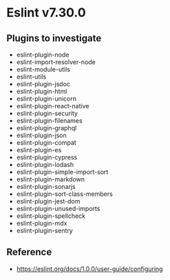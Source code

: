 # Eslint v7.30.0

## Plugins to investigate

- eslint-plugin-node
- eslint-import-resolver-node
- eslint-module-utils
- eslint-utils
- eslint-plugin-jsdoc
- eslint-plugin-html
- eslint-plugin-unicorn
- eslint-plugin-react-native
- eslint-plugin-security
- eslint-plugin-filenames
- eslint-plugin-graphql
- eslint-plugin-json
- eslint-plugin-compat
- eslint-plugin-es
- eslint-plugin-cypress
- eslint-plugin-lodash
- eslint-plugin-simple-import-sort
- eslint-plugin-markdown
- eslint-plugin-sonarjs
- eslint-plugin-sort-class-members
- eslint-plugin-jest-dom
- eslint-plugin-unused-imports
- eslint-plugin-spellcheck
- eslint-plugin-mdx
- eslint-plugin-sentry

## Reference

- https://eslint.org/docs/1.0.0/user-guide/configuring
